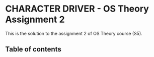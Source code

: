 # CHARACTER DRIVER - OS Theory Assignment 2

This is the solution to the assignment 2 of OS Theory course (S5).

## Table of contents
